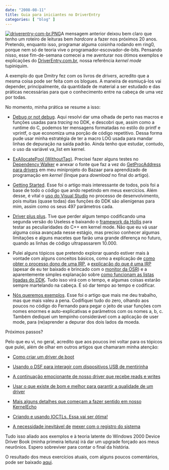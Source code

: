 ```yaml
---
date: "2008-08-11"
title: Guia para iniciantes no DriverEntry
categories: [ "blog" ]
---
```

[![driverentry-com-br.PNG](/images/driverentry-com-br.PNG)](http://www.driverentry.com.br/blog/)A mensagem anterior deixou bem claro que tenho um roteiro de leituras bem _hardcore_ a fazer nos próximos 20 anos. Pretendo, enquanto isso, programar alguma coisinha rodando em ring0, porque nem só de teoria vive o programador-escovador-de-bits. Pensando nisso, esse fim-de-semana comecei a me aventurar nos ótimos exemplos e explicações do [DriverEntry.com.br](http://www.driverentry.com.br/blog/), nossa referência _kernel mode_ tupiniquim.

A exemplo do que Dmitry fez com os livros de _drivers_, acredito que a mesma coisa pode ser feita com os blogues. A maneira de esmiuçá-los vai depender, principalmente, da quantidade de material a ser estudado e das práticas necessárias para que o conhecimento entre na cabeça de uma vez por todas.

No momento, minha prática se resume a isso:

	
  * [Debug or not debug](http://www.driverentry.com.br/blog/2006/08/debug-or-not-debug_25.html). Aqui resolvi dar uma olhada de perto nas macros e funções usadas para _tracing_ no DDK, e descobri que, assim como a runtime do C, podemos ter mensagens formatadas no estilo do printf e vprintf, o que economiza uma porção de código repetitivo. Dessa forma pude usar minha estratégia de ter a macro LOG usada para mandar linhas de depuração na saída padrão. Ainda tenho que estudar, contudo, o uso da variável va_list em kernel.

	
  * [ExAllocatePool (WithoutTag)](http://www.driverentry.com.br/blog/2006/08/exallocatepoolwithouttag_30.html). Precisei fazer alguns testes no [Dependency Walker](http://www.dependencywalker.com) e anexar o fonte que faz a vez do [GetProcAddress para drivers](http://www.driverentry.com.br/blog/2006/10/rtlgetmodulebase-rtlgetprocaddress.html) em meu miniprojeto do Bazaar para aprendizado de programação em _kernel_ (linque para _download_ no final do artigo).

	
  * [Getting Started](http://www.driverentry.com.br/blog/2006/09/getting-started.html). Esse foi o artigo mais interessante de todos, pois foi a base de todo o código que ando repetindo em meus exercícios. Além desse, é vital o [uso do Visual Studio](http://www.driverentry.com.br/blog/2006/11/kernel-visual-studio-2005.html) no processo de desenvolvimento, pois muitas (quase todas) das funções do DDK são alienígenas para mim, assim como os seus 497 parâmetros cada.

	
  * [Driver plus plus](http://www.driverentry.com.br/blog/2006/10/driver-plus-plus.html). Tive que perder algum tempo codificando uma segunda versão do Useless e baixando o [framework da Hollis](http://www.hollistech.com/) para testar as peculiaridades do C++ em kernel mode. Não que eu vá usar alguma coisa avançada nesse estágio, mas preciso conhecer algumas limitações e alguns macetes que farão uma grande diferença no futuro, quando as linhas de código ultrapassarem 10.000.

	
  * Pulei alguns tópicos que pretendo explorar quando estiver mais à vontade com alguns conceitos básicos, como a explicação de [como obter o processo dono de uma IRP](http://www.driverentry.com.br/blog/2007/02/de-quem-essa-irp-process-id.html), a [explicação do que é uma IRP](http://www.driverentry.com.br/blog/2007/02/legal-mas-o-que-uma-irp.html) (apesar de eu ter baixado e brincado com o [monitor da OSR](http://www.osronline.com/article.cfm?article=199)) e a aparentemente simples explanação sobre [como funcionam as listas ligadas do DDK](http://www.driverentry.com.br/blog/2007/02/listas-ligadas-no-ddk.html). Tudo isso virá com o tempo, e algumas coisas estarão sempre martelando na cabeça. É só dar tempo ao tempo e codificar.

	
  * [Nós queremos exemplos](http://www.driverentry.com.br/blog/2007/06/nos-queremos-exemplos.html). Esse foi o artigo que mais me deu trabalho, mas que mais valeu a pena. Codifiquei tudo do zero, olhando aos poucos no código do Fernando para pegar o jeito de usar funções com nomes enormes e auto-explicativas e parâmetros com os nomes a, b, c. Também dediquei um tempinho considerável com a aplicação de user mode, para (re)aprender a depurar dos dois lados da moeda.

Próximos passos?

Pelo que eu vi, no geral, acredito que aos poucos irei voltar para os tópicos que pulei, além de olhar em outros artigos que chamaram minha atenção:

	
  * [Como criar um driver de boot](http://www.driverentry.com.br/blog/2007/06/comear-de-novo.html)

	
  * [Usando o DSF para interagir com dispositivos USB de mentirinha](http://www.driverentry.com.br/blog/2007/07/quem-no-tem-co-caa-com-dsf.html)

	
  * [A continuação emocionante de nosso driver que recebe reads e writes](http://www.driverentry.com.br/blog/2007/08/usando-fileobject-e-fscontext.html)

	
  * [Usar o que existe de bom e melhor para garantir a qualidade de um driver](http://www.driverentry.com.br/blog/2007/09/como-assim-eu-no-gosto-de-tela-azul.html)

	
  * [Mais alguns detalhes que começam a fazer sentido em nosso KernelEcho](http://www.driverentry.com.br/blog/2008/01/cleanup-e-close.html)

	
  * [Criando e usando IOCTLs. Essa vai ser ótima!](http://www.driverentry.com.br/blog/2008/06/criando-e-usando-ioctls.html)

	
  * [A necessidade inevitável de](http://www.driverentry.com.br/blog/2008/06/utilizando-o-registry-parte-1.html) [mexer com o registro do sistema](http://www.driverentry.com.br/blog/2008/06/utilizando-o-registry-parte-2.html)

Tudo isso aliado aos exemplos e à teoria latente do Windows 2000 Device Driver Book (minha primeira leitura) irá dar um upgrade forçado aos meus neurônios. Espero sobreviver para contar o final da história.

O resultado dos meus exercícios atuais, com alguns poucos comentários, pode ser baixado [aqui](/images/learningdrivers.zip).
